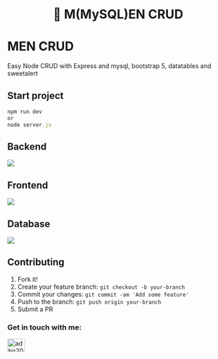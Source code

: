 <h1 align="center"> 👋 M(MySQL)EN CRUD</h1>

# MEN CRUD
Easy Node CRUD with Express and mysql, bootstrap 5, datatables and sweetalert

## Start project
```js
npm run dev
or
node server.js
```

## Backend
<p align="left">
  <a href="https://skillicons.dev">
    <img src="https://skillicons.dev/icons?i=nodejs,express" />
  </a>
</p>

## Frontend
<p align="left">
  <a href="https://skillicons.dev">
    <img src="https://skillicons.dev/icons?i=js,jquery,bootstrap" />
  </a>
</p>

## Database
<p align="left">
  <a href="https://skillicons.dev">
    <img src="https://skillicons.dev/icons?i=mysql" />
  </a>
</p>

## Contributing

1. Fork it!
2. Create your feature branch: `git checkout -b your-branch`
3. Commit your changes: `git commit -am 'Add some feature'`
4. Push to the branch: `git push origin your-branch`
5. Submit a PR

<h3 align="left">Get in touch with me:</h3>
<p align="left">
<a href="https://www.linkedin.com/in/adhir-serrano/" target="blank"><img align="center" src="https://raw.githubusercontent.com/rahuldkjain/github-profile-readme-generator/master/src/images/icons/Social/linked-in-alt.svg" alt="adhir2099" height="30" width="40" /></a>
</p>